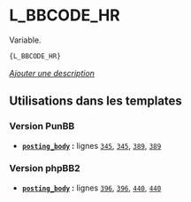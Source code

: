 # L_BBCODE_HR


Variable.

```html
{L_BBCODE_HR}
```

[*Ajouter une description*](https://fa-tvars.appspot.com/var/L_BBCODE_HR)

## Utilisations dans les templates

### Version PunBB
* __[`posting_body`](../tpl/var/punbb/posting_body.md#readme) :__ lignes [`345`](../tpl/src/punbb/posting_body.tpl#L345), [`345`](../tpl/src/punbb/posting_body.tpl#L345), [`389`](../tpl/src/punbb/posting_body.tpl#L389), [`389`](../tpl/src/punbb/posting_body.tpl#L389)

### Version phpBB2
* __[`posting_body`](../tpl/var/subsilver/posting_body.md#readme) :__ lignes [`396`](../tpl/src/subsilver/posting_body.tpl#L396), [`396`](../tpl/src/subsilver/posting_body.tpl#L396), [`440`](../tpl/src/subsilver/posting_body.tpl#L440), [`440`](../tpl/src/subsilver/posting_body.tpl#L440)